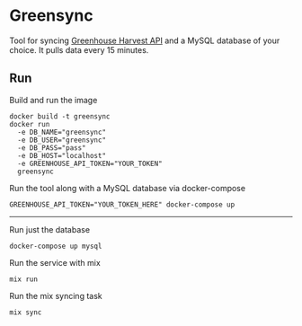 # Greensync

Tool for syncing [Greenhouse Harvest API](https://developers.greenhouse.io/harvest.html) and a MySQL database of your choice. It pulls data every 15 minutes.

## Run

Build and run the image

    docker build -t greensync
    docker run
      -e DB_NAME="greensync"
      -e DB_USER="greensync"
      -e DB_PASS="pass"
      -e DB_HOST="localhost"
      -e GREENHOUSE_API_TOKEN="YOUR_TOKEN"
      greensync

Run the tool along with a MySQL database via docker-compose

    GREENHOUSE_API_TOKEN="YOUR_TOKEN_HERE" docker-compose up

---

Run just the database

    docker-compose up mysql

Run the service with mix

    mix run

Run the mix syncing task

    mix sync